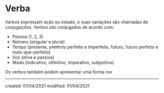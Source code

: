 # Verba
Verbos expressam ação ou estado, e suas variações são chamadas de *conjugações*. Verbos são conjugados de acordo com:
- Pessoa (1, 2, 3)
- Número (singular e plural)
- Tempo (presente, pretérito perfeito e imperfeito, futuro, futuro perfeito e mais-que-perfeito)
- Voz (ativa e passiva)
- Modo (indicativo, infinitivo, imperativo, subjuntivo)

Os verbos também podem apresentar uma forma nor

---

created: 01/04/2021
modified: 01/04/2021
